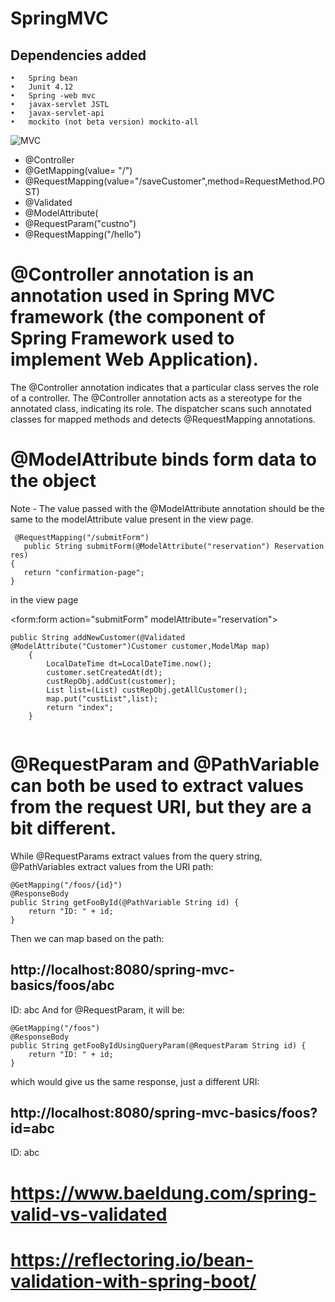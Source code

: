 # SpringMVC

## Dependencies added

```
•	Spring bean
•	Junit 4.12
•	Spring -web mvc
•	javax-servlet JSTL
•	javax-servlet-api
•	mockito (not beta version) mockito-all
```


![MVC](https://user-images.githubusercontent.com/37985023/165590806-64ec2819-ee13-46a9-8e9b-fbf5173dc070.PNG)


* @Controller
* @GetMapping(value= "/")
* @RequestMapping(value="/saveCustomer",method=RequestMethod.POST)
* @Validated
* @ModelAttribute(
* @RequestParam("custno")
* @RequestMapping("/hello")  

# @Controller annotation is an annotation used in Spring MVC framework (the component of Spring Framework used to implement Web Application).
The @Controller annotation indicates that a particular class serves the role of a controller. The @Controller annotation acts as a stereotype for the annotated class, indicating its role. The dispatcher scans such annotated classes for mapped methods and detects @RequestMapping annotations.

# @ModelAttribute binds form data to the object 
Note - The value passed with the @ModelAttribute annotation should be the same to the modelAttribute value present in the view page.
 ``` 
  @RequestMapping("/submitForm")  
    public String submitForm(@ModelAttribute("reservation") Reservation res)  
{  
    return "confirmation-page";  
} 
```
in the view page

 <form:form action="submitForm" modelAttribute="reservation">  
 </form>
 

```
public String addNewCustomer(@Validated @ModelAttribute("Customer")Customer customer,ModelMap map)
	{
		LocalDateTime dt=LocalDateTime.now();
		customer.setCreatedAt(dt);
		custRepObj.addCust(customer);
		List list=(List) custRepObj.getAllCustomer();
		map.put("custList",list);
		return "index";	
	}
  
  ```
  
  
  # @RequestParam and @PathVariable can both be used to extract values from the request URI, but they are a bit different.
  While @RequestParams extract values from the query string, @PathVariables extract values from the URI path:

```
@GetMapping("/foos/{id}")
@ResponseBody
public String getFooById(@PathVariable String id) {
    return "ID: " + id;
}
```
Then we can map based on the path:

http://localhost:8080/spring-mvc-basics/foos/abc
----
ID: abc
And for @RequestParam, it will be:

```
@GetMapping("/foos")
@ResponseBody
public String getFooByIdUsingQueryParam(@RequestParam String id) {
    return "ID: " + id;
}
```
which would give us the same response, just a different URI:

http://localhost:8080/spring-mvc-basics/foos?id=abc
----
ID: abc

# https://www.baeldung.com/spring-valid-vs-validated
# https://reflectoring.io/bean-validation-with-spring-boot/

  
